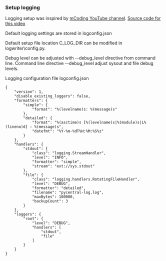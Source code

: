 ### Setup logging

Logging setup was inspired by [mCoding YouTube channel]([https://www.youtube.com/@mCoding). [Source code for this video](https://github.com/mCodingLLC/VideosSampleCode/tree/master/videos/135_modern_logging)


Default logging settings are stored in logconfig.json

Default setup file location C_LOG_DIR can be modified in logwriter\config.py.

Debug level can be adjusted with --debug_level directive from command line.
Command line directive --debug_level adjust sysout and file debug levels.

Logging configuration file logconfig.json
```
{
    "version": 1,
    "disable_existing_loggers": false,
    "formatters": {
        "simple": {
            "format": "%(levelname)s: %(message)s"
        },
        "detailed": {
            "format": "%(asctime)s [%(levelname)s|%(module)s|L%(lineno)d] : %(message)s",
            "datefmt": "%Y-%m-%dT%H:%M:%S%z"
        }
    },
    "handlers": {
        "stdout": {
            "class": "logging.StreamHandler",
            "level": "INFO",
            "formatter": "simple",
            "stream": "ext://sys.stdout"
        },
        "file": {
            "class": "logging.handlers.RotatingFileHandler",
            "level": "DEBUG",
            "formatter": "detailed",
            "filename": "pycentral-log.log",
            "maxBytes": 100000,
            "backupCount": 3
        }
    },
    "loggers": {
        "root": {
            "level": "DEBUG",
            "handlers": [
                "stdout",
                "file"
            ]
        }
    }
}
```